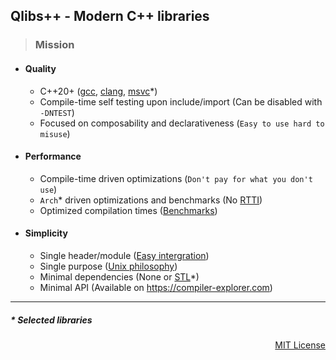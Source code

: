 ## Qlibs++ - Modern C++ libraries

> ### Mission

- #### Quality

  - C++20+ ([gcc](https://gcc.gnu.org), [clang](https://clang.llvm.org), [msvc](https://visualstudio.microsoft.com/vs/features/cplusplus)\*)
  - Compile-time self testing upon include/import (Can be disabled with `-DNTEST`)
  - Focused on composability and declarativeness (`Easy to use hard to misuse`)

- #### Performance

  - Compile-time driven optimizations (`Don't pay for what you don't use`)
  - `Arch`\* driven optimizations and benchmarks (No [RTTI](https://en.wikipedia.org/wiki/Run-time_type_information))
  - Optimized compilation times ([Benchmarks](https://qlibs.github.io/mp/))

- #### Simplicity

  - Single header/module ([Easy intergration](https://github.com/qlibs/qlibs#faq))
  - Single purpose ([Unix philosophy](https://en.wikipedia.org/wiki/Unix_philosophy))
  - Minimal dependencies (None or [STL](https://en.wikipedia.org/wiki/Standard_Template_Library)*)
  - Minimal API (Available on https://compiler-explorer.com)

---

##### \* Selected libraries
<p align="right">
<a href="https://opensource.org/license/mit">MIT License</a>
</p>
